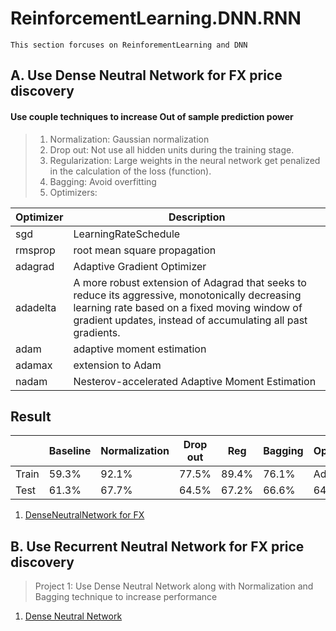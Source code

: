 # ReinforcementLearning.DNN.RNN
```
This section forcuses on ReinforementLearning and DNN 
```
## A. Use Dense Neutral Network for FX price discovery
#### Use couple techniques to increase Out of sample prediction power
> 1. Normalization: Gaussian normalization
> 2. Drop out: Not use all hidden units during the training stage.
> 3. Regularization: Large weights in the neural network get penalized in the calculation of the loss (function).
> 4. Bagging: Avoid overfitting
> 5. Optimizers: 

| Optimizer   | Description               |
| ----------- | ------------------------- |
| sgd         | LearningRateSchedule      |
| rmsprop     | root mean square propagation        |
| adagrad     | Adaptive Gradient Optimizer        |
| adadelta    | A more robust extension of Adagrad that seeks to reduce its aggressive, monotonically decreasing learning rate based on a fixed moving window of gradient updates, instead of accumulating all past gradients.        |
| adam    | adaptive moment estimation        |
| adamax    | extension to Adam         |
| nadam    | Nesterov-accelerated Adaptive Moment Estimation        |

## Result

|       | Baseline| Normalization|Drop out| Reg| Bagging| Optimizer|
| ----- | -------- |------------|--------|----------|----------|------|
| Train      | 59.3% | 92.1% | 77.5% | 89.4% | 76.1% | Adam
| Test   | 61.3% |67.7%|64.5%|67.2% |66.6%| 64.7%|

1. [DenseNeutralNetwork for FX](https://github.com/michaelsyao/Multi-Asset-Systematic-Strategy/blob/main/SectionC.ReinforementLearning.DNN/01_DenseNeutralNetwork_FX.ipynb)

## B. Use Recurrent Neutral Network for FX price discovery
> Project 1: Use Dense Neutral Network along with Normalization and Bagging technique to increase performance 
1. [Dense Neutral Network](Proj1_DNN_FX.ipynb)

